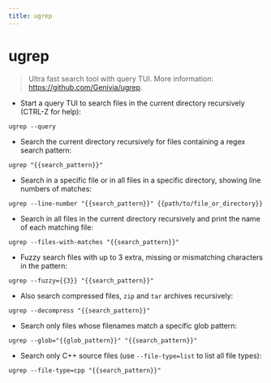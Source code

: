 ```yaml
---
title: ugrep
---
```

# ugrep

> Ultra fast search tool with query TUI.
> More information: <https://github.com/Genivia/ugrep>.

- Start a query TUI to search files in the current directory recursively (CTRL-Z for help):

`ugrep --query`

- Search the current directory recursively for files containing a regex search pattern:

`ugrep "{{search_pattern}}"`

- Search in a specific file or in all files in a specific directory, showing line numbers of matches:

`ugrep --line-number "{{search_pattern}}" {{path/to/file_or_directory}}`

- Search in all files in the current directory recursively and print the name of each matching file:

`ugrep --files-with-matches "{{search_pattern}}"`

- Fuzzy search files with up to 3 extra, missing or mismatching characters in the pattern:

`ugrep --fuzzy={{3}} "{{search_pattern}}"`

- Also search compressed files, `zip` and `tar` archives recursively:

`ugrep --decompress "{{search_pattern}}"`

- Search only files whose filenames match a specific glob pattern:

`ugrep --glob="{{glob_pattern}}" "{{search_pattern}}"`

- Search only C++ source files (use `--file-type=list` to list all file types):

`ugrep --file-type=cpp "{{search_pattern}}"`
